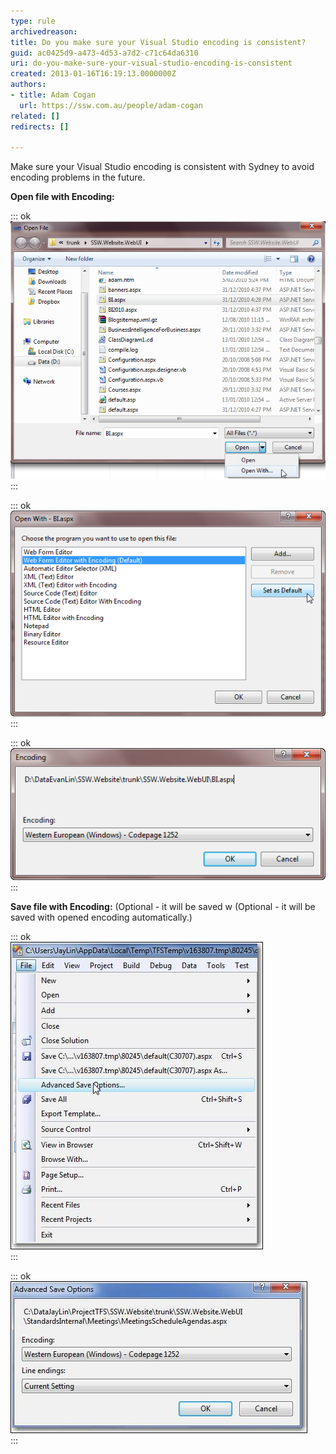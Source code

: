 ```yaml
---
type: rule
archivedreason: 
title: Do you make sure your Visual Studio encoding is consistent?
guid: ac0425d9-a473-4d53-a7d2-c71c64da6310
uri: do-you-make-sure-your-visual-studio-encoding-is-consistent
created: 2013-01-16T16:19:13.0000000Z
authors:
- title: Adam Cogan
  url: https://ssw.com.au/people/adam-cogan
related: []
redirects: []

---
```


Make sure your Visual Studio encoding is consistent with Sydney to avoid encoding problems in the future.

<!--endintro-->

**Open file with Encoding:**

::: ok  
![Figure: Use "Open With...&Figure: Use "Open With..." in Visual Studio to open the file](OpenFileWithOption.png)  
:::  

::: ok  
![Figure: Set "... Editor with Encoding" as the Default Editor](OpenFileDialog.png)  
:::  

::: ok  
![Figure: Make sure your encoding is consistent with Sydney](OpenFileEncoding.png)  
:::  

**Save file with Encoding:** (Optional - it will be saved w (Optional - it will be saved with opened encoding automatically.)

::: ok  
![Figure: Open "Advance Save Options..." in Visual Studio before checking in](AdvancedSaveOptions.png)  
:::  

::: ok  
![Figure: Make sure your setting is consistent with Sydney](AdvancedSaveOptionsEncoding.png)  
:::
